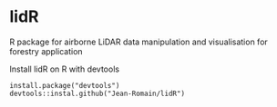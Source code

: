 # lidR
R package for airborne LiDAR data manipulation and visualisation for forestry application

Install lidR on R with devtools

    install.package("devtools")
    devtools::instal.github("Jean-Romain/lidR")
